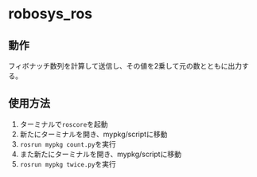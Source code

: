 # robosys_ros
## 動作
フィボナッチ数列を計算して送信し、その値を2乗して元の数とともに出力する。 
## 使用方法
1. ターミナルで`roscore`を起動
1. 新たにターミナルを開き、mypkg/scriptに移動
1. `rosrun mypkg count.py`を実行
1. また新たにターミナルを開き、mypkg/scriptに移動
1. `rosrun mypkg twice.py`を実行
